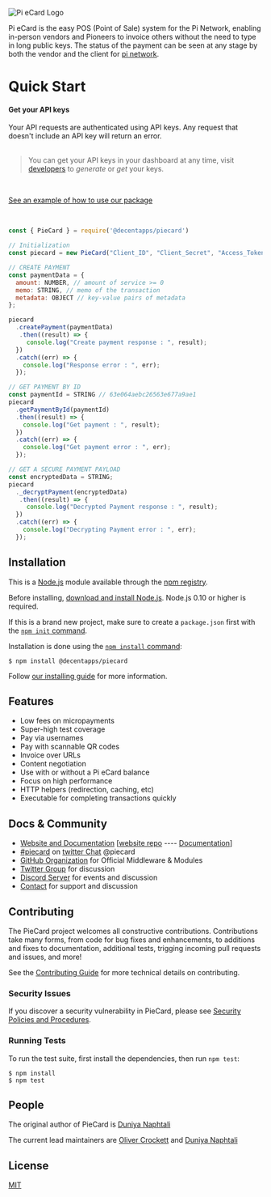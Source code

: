 ![Pi eCard Logo](https://miro.medium.com/max/520/1*1ihnvEGPNAC8wGGxiPgQBA.webp)

  Pi eCard is the easy POS (Point of Sale) system for the Pi Network, enabling in-person vendors and Pioneers to invoice others without the need to type in long public keys. The status of the payment can be seen at any stage by both the vendor and the client for [pi network](https://minepi.com/).

  <!-- [![NPM Version][npm-version-image]][npm-url]
  [![NPM Install Size][npm-install-size-image]][npm-install-size-url]
  [![NPM Downloads][npm-downloads-image]][npm-downloads-url] -->

  # Quick Start
#### Get your API keys

Your API requests are authenticated using API keys. Any request that doesn't include an API key will return an error. <br/> <br/>

> You can get your API keys in your dashboard at any time, visit [developers](https://gateway.piecard.app) to _generate_ or _get_ your keys.

<br />

  [See an example of how to use our package](example)

<br />

```js
const { PieCard } = require('@decentapps/piecard')

// Initialization
const piecard = new PieCard("Client_ID", "Client_Secret", "Access_Token");

// CREATE PAYMENT
const paymentData = {
  amount: NUMBER, // amount of service >= 0
  memo: STRING, // memo of the transaction
  metadata: OBJECT // key-value pairs of metadata
};

piecard
  .createPayment(paymentData)
   .then((result) => {
     console.log("Create payment response : ", result);
  })
  .catch((err) => {
    console.log("Response error : ", err);
  });

// GET PAYMENT BY ID
const paymentId = STRING // 63e064aebc26563e677a9ae1
piecard
  .getPaymentById(paymentId)
  .then((result) => {
  	console.log("Get payment : ", result);
  })
  .catch((err) => {
    console.log("Get payment error : ", err);
  });

// GET A SECURE PAYMENT PAYLOAD
const encryptedData = STRING;
piecard
  ._decryptPayment(encryptedData)
   .then((result) => {
     console.log("Decrypted Payment response : ", result);
  })
  .catch((err) => {
    console.log("Decrypting Payment error : ", err);
  });

```


## Installation

This is a [Node.js](https://nodejs.org/en/) module available through the
[npm registry](https://www.npmjs.com/).

Before installing, [download and install Node.js](https://nodejs.org/en/download/).
Node.js 0.10 or higher is required.

If this is a brand new project, make sure to create a `package.json` first with
the [`npm init` command](https://docs.npmjs.com/creating-a-package-json-file).

Installation is done using the
[`npm install` command](https://docs.npmjs.com/getting-started/installing-npm-packages-locally):

```console
$ npm install @decentapps/piecard
```

Follow [our installing guide](https://docs.piecard.app/quick-start)
for more information.

## Features

  * Low fees on micropayments
  * Super-high test coverage
  * Pay via usernames
  * Pay with scannable QR codes
  * Invoice over URLs
  * Content negotiation
  * Use with or without a Pi eCard balance
  * Focus on high performance
  * HTTP helpers (redirection, caching, etc)
  * Executable for completing transactions quickly

## Docs & Community

  * [Website and Documentation](https://www.piecard.co.uk/)  [[website repo](https://github.com/decentappsltd/piecard) ---- [Documentation](https://docs.piecard.app/)]
  * [#piecard](https://twitter.com/pi_ecard) on [twitter Chat](https://mobile.twitter.com/pi_ecard) @piecard
  * [GitHub Organization](https://github.com/decentappsltd) for Official Middleware & Modules
  * [Twitter Group](https://twitter.com/decentappsltd) for discussion
  * [Discord Server](https://discord.gg/mzvR6vcfc6) for events and discussion
  * [Contact](https://decentapps.co.uk/contact.html) for support and discussion



## Contributing

  <!-- [![Linux Build][github-actions-ci-image]][github-actions-ci-url]
  [![Windows Build][appveyor-image]][appveyor-url]
  [![Test Coverage][coveralls-image]][coveralls-url] -->

The PieCard project welcomes all constructive contributions. Contributions take many forms,
from code for bug fixes and enhancements, to additions and fixes to documentation, additional
tests, trigging incoming pull requests and issues, and more!

See the [Contributing Guide](Contributing.md) for more technical details on contributing.

### Security Issues

If you discover a security vulnerability in PieCard, please see [Security Policies and Procedures](Security.md).

### Running Tests

To run the test suite, first install the dependencies, then run `npm test`:

```console
$ npm install
$ npm test
```

## People

The original author of PieCard is [Duniya Naphtali](https://github.com/kouqhar)

The current lead maintainers are [Oliver Crockett](https://github.com/olivercrockett) and [Duniya Naphtali](https://github.com/kouqhar)

## License

  [MIT](LICENSE)
